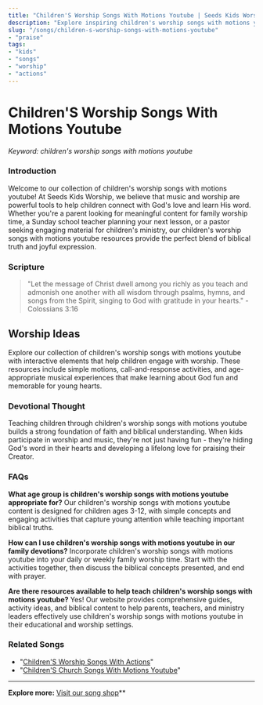 ```yaml
---
title: "Children'S Worship Songs With Motions Youtube | Seeds Kids Worship"
description: "Explore inspiring children's worship songs with motions youtube for children's worship and faith development. Biblical music resources for families and ministry."
slug: "/songs/children-s-worship-songs-with-motions-youtube"
- "praise"
tags:
- "kids"
- "songs"
- "worship"
- "actions"
---
```


# Children'S Worship Songs With Motions Youtube

_Keyword: children's worship songs with motions youtube_

### Introduction

Welcome to our collection of children's worship songs with motions youtube! At Seeds Kids Worship, we believe that music and worship are powerful tools to help children connect with God's love and learn His word. Whether you're a parent looking for meaningful content for family worship time, a Sunday school teacher planning your next lesson, or a pastor seeking engaging material for children's ministry, our children's worship songs with motions youtube resources provide the perfect blend of biblical truth and joyful expression.

### Scripture

> "Let the message of Christ dwell among you richly as you teach and admonish one another with all wisdom through psalms, hymns, and songs from the Spirit, singing to God with gratitude in your hearts." - Colossians 3:16

## Worship Ideas

Explore our collection of children's worship songs with motions youtube with interactive elements that help children engage with worship. These resources include simple motions, call-and-response activities, and age-appropriate musical experiences that make learning about God fun and memorable for young hearts.

### Devotional Thought

Teaching children through children's worship songs with motions youtube builds a strong foundation of faith and biblical understanding. When kids participate in worship and music, they're not just having fun - they're hiding God's word in their hearts and developing a lifelong love for praising their Creator.

### FAQs

**What age group is children's worship songs with motions youtube appropriate for?**
Our children's worship songs with motions youtube content is designed for children ages 3-12, with simple concepts and engaging activities that capture young attention while teaching important biblical truths.

**How can I use children's worship songs with motions youtube in our family devotions?**
Incorporate children's worship songs with motions youtube into your daily or weekly family worship time. Start with the activities together, then discuss the biblical concepts presented, and end with prayer.

**Are there resources available to help teach children's worship songs with motions youtube?**
Yes! Our website provides comprehensive guides, activity ideas, and biblical content to help parents, teachers, and ministry leaders effectively use children's worship songs with motions youtube in their educational and worship settings.

### Related Songs

- "[Children'S Worship Songs With Actions](/songs/children-s-worship-songs-with-actions/)"
- "[Children'S Church Songs With Motions Youtube](/songs/children-s-church-songs-with-motions-youtube/)"

---

**Explore more:** [Visit our song shop](https://seedskidsworship.com/shop)**

<!-- Schema Markup -->
<script type="application/ld+json">
{
  "@context": "https://schema.org",
  "@type": "MusicRecording",
  "name": "Children'S Worship Songs With Motions Youtube",
  "byArtist": {
    "@type": "MusicGroup",
    "name": "Seeds Kids Worship"
  },
  "isFamilyFriendly": true,
  "url": "https://seedskidsworship.com/songs/children-s-worship-songs-with-motions-youtube/"
}
</script>
